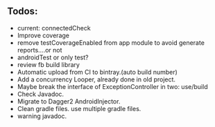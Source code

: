 Todos:
------
* current: connectedCheck
*  Improve coverage
*  remove testCoverageEnabled from app module to avoid generate reports....or not
*  androidTest or only test?
*  review fb build library
*  Automatic upload from CI to bintray.(auto build number)
*  Add a concurrency Looper, already done in old project.
*  Maybe break the interface of ExceptionController in two: use/build
*  Check Javadoc.
*  Migrate to Dagger2 AndroidInjector.
*  Clean gradle files. use multiple gradle files.
*  warning javadoc.
